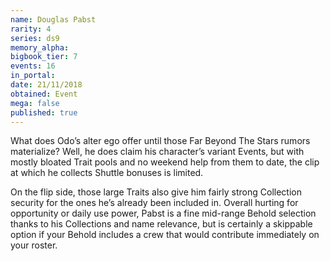 ```yaml
---
name: Douglas Pabst
rarity: 4
series: ds9
memory_alpha:
bigbook_tier: 7
events: 16
in_portal:
date: 21/11/2018
obtained: Event
mega: false
published: true
---
```


What does Odo’s alter ego offer until those Far Beyond The Stars rumors materialize? Well, he does claim his character’s variant Events, but with mostly bloated Trait pools and no weekend help from them to date, the clip at which he collects Shuttle bonuses is limited.

On the flip side, those large Traits also give him fairly strong Collection security for the ones he’s already been included in. Overall hurting for opportunity or daily use power, Pabst is a fine mid-range Behold selection thanks to his Collections and name relevance, but is certainly a skippable option if your Behold includes a crew that would contribute immediately on your roster.
